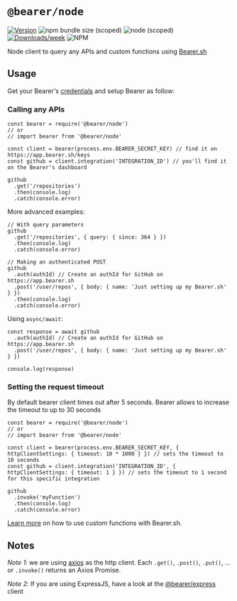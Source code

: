 # `@bearer/node`

[![Version](https://img.shields.io/npm/v/@bearer/node.svg)](https://npmjs.org/package/@bearer/node)
![npm bundle size (scoped)](https://img.shields.io/bundlephobia/minzip/@bearer/node.svg)
![node (scoped)](https://img.shields.io/node/v/@bearer/node.svg)
[![Downloads/week](https://img.shields.io/npm/dw/@bearer/node.svg)](https://npmjs.org/package/@bearer/node)
![NPM](https://img.shields.io/npm/l/@bearer/node)

Node client to query any APIs and custom functions using [Bearer.sh](https://www.bearer.sh)

## Usage

Get your Bearer's [credentials](https://app.bearer.sh/keys) and setup Bearer as follow:

### Calling any APIs

```tsx
const bearer = require('@bearer/node')
// or
// import bearer from '@bearer/node'

const client = bearer(process.env.BEARER_SECRET_KEY) // find it on https://app.bearer.sh/keys
const github = client.integration('INTEGRATION_ID') // you'll find it on the Bearer's dashboard

github
  .get('/repositories')
  .then(console.log)
  .catch(console.error)
```

More advanced examples:

```tsx
// With query parameters
github
  .get('/repositories', { query: { since: 364 } })
  .then(console.log)
  .catch(console.error)

// Making an authenticated POST
github
  .auth(authId) // Create an authId for GitHub on https://app.bearer.sh
  .post('/user/repos', { body: { name: 'Just setting up my Bearer.sh' } })
  .then(console.log)
  .catch(console.error)
```

Using `async/await`:

```tsx
const response = await github
  .auth(authId) // Create an authId for GitHub on https://app.bearer.sh
  .post('/user/repos', { body: { name: 'Just setting up my Bearer.sh' } })

console.log(response)
```

### Setting the request timeout

By default bearer client times out after 5 seconds. Bearer allows to increase the timeout to up to 30 seconds

```tsx
const bearer = require('@bearer/node')
// or
// import bearer from '@bearer/node'

const client = bearer(process.env.BEARER_SECRET_KEY, { httpClientSettings: { timeout: 10 * 1000 } }) // sets the timeout to 10 seconds
const github = client.integration('INTEGRATION_ID', { httpClientSettings: { timeout: 1 } }) // sets the timeout to 1 second for this specific integration

github
  .invoke('myFunction')
  .then(console.log)
  .catch(console.error)
```

[Learn more](https://docs.bearer.sh/working-with-bearer/manipulating-apis) on how to use custom functions with Bearer.sh.

## Notes

_Note 1_: we are using [axios](https://github.com/axios/axios) as the http client. Each `.get()`, `.post()`, `.put()`, ... or `.invoke()` returns an Axios Promise.

_Note 2_: If you are using ExpressJS, have a look at the [@bearer/express](https://github.com/Bearer/bearer/tree/master/packages/express) client
